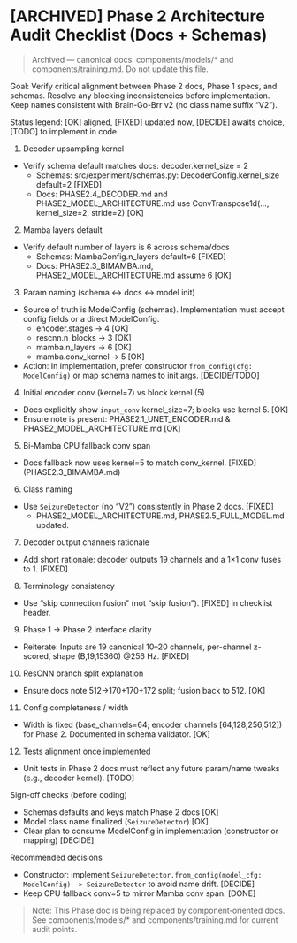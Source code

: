 # [ARCHIVED] Phase 2 Architecture Audit Checklist (Docs + Schemas)
> Archived — canonical docs: components/models/* and components/training.md. Do not update this file.

Goal: Verify critical alignment between Phase 2 docs, Phase 1 specs, and schemas.
Resolve any blocking inconsistencies before implementation. Keep names consistent
with Brain-Go-Brr v2 (no class name suffix “V2”).

Status legend: [OK] aligned, [FIXED] updated now, [DECIDE] awaits choice, [TODO] to implement in code.

1) Decoder upsampling kernel
- Verify schema default matches docs: decoder.kernel_size = 2
  - Schemas: src/experiment/schemas.py: DecoderConfig.kernel_size default=2 [FIXED]
  - Docs: PHASE2.4_DECODER.md and PHASE2_MODEL_ARCHITECTURE.md use ConvTranspose1d(..., kernel_size=2, stride=2) [OK]

2) Mamba layers default
- Verify default number of layers is 6 across schema/docs
  - Schemas: MambaConfig.n_layers default=6 [FIXED]
  - Docs: PHASE2.3_BIMAMBA.md, PHASE2_MODEL_ARCHITECTURE.md assume 6 [OK]

3) Param naming (schema ↔ docs ↔ model init)
- Source of truth is ModelConfig (schemas). Implementation must accept config fields or a direct ModelConfig.
  - encoder.stages → 4 [OK]
  - rescnn.n_blocks → 3 [OK]
  - mamba.n_layers → 6 [OK]
  - mamba.conv_kernel → 5 [OK]
- Action: In implementation, prefer constructor `from_config(cfg: ModelConfig)` or map schema names to init args. [DECIDE/TODO]

4) Initial encoder conv (kernel=7) vs block kernel (5)
- Docs explicitly show `input_conv` kernel_size=7; blocks use kernel 5. [OK]
- Ensure note is present: PHASE2.1_UNET_ENCODER.md & PHASE2_MODEL_ARCHITECTURE.md [OK]

5) Bi-Mamba CPU fallback conv span
- Docs fallback now uses kernel=5 to match conv_kernel. [FIXED] (PHASE2.3_BIMAMBA.md)

6) Class naming
- Use `SeizureDetector` (no “V2”) consistently in Phase 2 docs. [FIXED]
  - PHASE2_MODEL_ARCHITECTURE.md, PHASE2.5_FULL_MODEL.md updated.

7) Decoder output channels rationale
- Add short rationale: decoder outputs 19 channels and a 1×1 conv fuses to 1. [FIXED]

8) Terminology consistency
- Use “skip connection fusion” (not “skip fusion”). [FIXED] in checklist header.

9) Phase 1 → Phase 2 interface clarity
- Reiterate: Inputs are 19 canonical 10–20 channels, per-channel z-scored, shape (B,19,15360) @256 Hz. [FIXED]

10) ResCNN branch split explanation
- Ensure docs note 512→170+170+172 split; fusion back to 512. [OK]

11) Config completeness / width
- Width is fixed (base_channels=64; encoder channels [64,128,256,512]) for Phase 2. Documented in schema validator. [OK]

12) Tests alignment once implemented
- Unit tests in Phase 2 docs must reflect any future param/name tweaks (e.g., decoder kernel). [TODO]

Sign-off checks (before coding)
- Schemas defaults and keys match Phase 2 docs [OK]
- Model class name finalized (`SeizureDetector`) [OK]
- Clear plan to consume ModelConfig in implementation (constructor or mapping) [DECIDE]

Recommended decisions
- Constructor: implement `SeizureDetector.from_config(model_cfg: ModelConfig) -> SeizureDetector` to avoid name drift. [DECIDE]
- Keep CPU fallback conv=5 to mirror Mamba conv span. [DONE]

> Note: This Phase doc is being replaced by component‑oriented docs. See components/models/* and components/training.md for current audit points.
